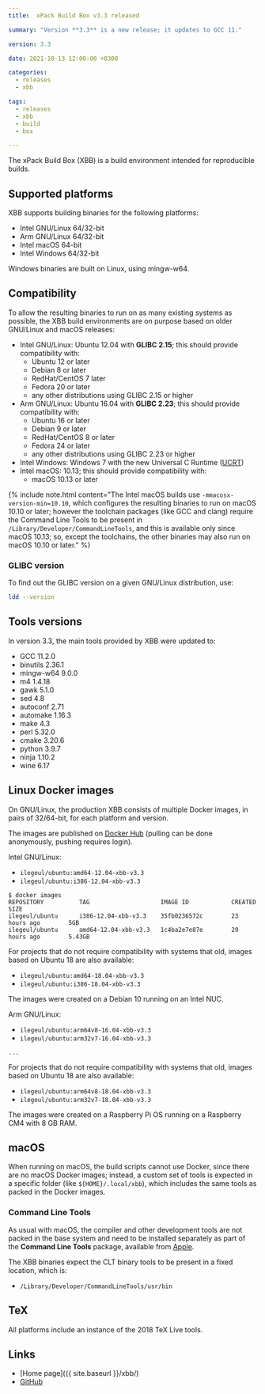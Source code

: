 ```yaml
---
title:  xPack Build Box v3.3 released

summary: "Version **3.3** is a new release; it updates to GCC 11."

version: 3.3

date: 2021-10-13 12:00:00 +0300

categories:
  - releases
  - xbb

tags:
  - releases
  - xbb
  - build
  - box

---
```


The xPack Build Box (XBB) is a build environment intended for reproducible builds.

## Supported platforms

XBB supports building binaries for the following platforms:

- Intel GNU/Linux 64/32-bit
- Arm GNU/Linux 64/32-bit
- Intel macOS 64-bit
- Intel Windows 64/32-bit

Windows binaries are built on Linux, using mingw-w64.

## Compatibility

To allow the resulting binaries to run on as many existing systems
as possible, the XBB build environments are on purpose based on older
GNU/Linux and macOS releases:

- Intel GNU/Linux: Ubuntu 12.04 with **GLIBC 2.15**; this should provide compatibility with:
  - Ubuntu 12 or later
  - Debian 8 or later
  - RedHat/CentOS 7 later
  - Fedora 20 or later
  - any other distributions using GLIBC 2.15 or higher
- Arm GNU/Linux: Ubuntu 16.04 with **GLIBC 2.23**; this should provide compatibility with:
  - Ubuntu 16 or later
  - Debian 9 or later
  - RedHat/CentOS 8 or later
  - Fedora 24 or later
  - any other distributions using GLIBC 2.23 or higher
- Intel Windows: Windows 7 with the new Universal C Runtime
  ([UCRT](https://support.microsoft.com/en-us/topic/update-for-universal-c-runtime-in-windows-c0514201-7fe6-95a3-b0a5-287930f3560c))
- Intel macOS: 10.13; this should provide compatibility with:
  - macOS 10.13 or later

{% include note.html content="The Intel macOS builds
use `-mmacosx-version-min=10.10`, which configures the resulting
binaries to run on macOS 10.10 or later; however the toolchain packages
(like GCC and clang) require the Command Line Tools to be present in
`/Library/Developer/CommandLineTools`, and this is available only since
macOS 10.13; so, except the toolchains, the other binaries may also
run on macOS 10.10 or later." %}

### GLIBC version

To find out the GLIBC version on a given GNU/Linux distribution, use:

```sh
ldd --version
```

## Tools versions

In version 3.3, the main tools provided by XBB were updated to:

- GCC 11.2.0
- binutils 2.36.1
- mingw-w64 9.0.0
- m4 1.4.18
- gawk 5.1.0
- sed 4.8
- autoconf 2.71
- automake 1.16.3
- make 4.3
- perl 5.32.0
- cmake 3.20.6
- python 3.9.7
- ninja 1.10.2
- wine 6.17

## Linux Docker images

On GNU/Linux, the production XBB consists of multiple Docker images,
in pairs of 32/64-bit, for each platform and version.

The images are published on
[Docker Hub](https://hub.docker.com/repository/docker/ilegeul/ubuntu)
(pulling can be done anonymously, pushing requires login).

Intel GNU/Linux:

- `ilegeul/ubuntu:amd64-12.04-xbb-v3.3`
- `ilegeul/ubuntu:i386-12.04-xbb-v3.3`

```console
$ docker images
REPOSITORY          TAG                    IMAGE ID            CREATED             SIZE
ilegeul/ubuntu      i386-12.04-xbb-v3.3    35fb0236572c        23 hours ago        5GB
ilegeul/ubuntu      amd64-12.04-xbb-v3.3   1c4ba2e7e87e        29 hours ago        5.43GB
```

For projects that do not require compatibility with systems that old,
images based on Ubuntu 18 are also available:

- `ilegeul/ubuntu:amd64-18.04-xbb-v3.3`
- `ilegeul/ubuntu:i386-18.04-xbb-v3.3`

The images were created on a Debian 10
running on an Intel NUC.

Arm GNU/Linux:

- `ilegeul/ubuntu:arm64v8-16.04-xbb-v3.3`
- `ilegeul/ubuntu:arm32v7-16.04-xbb-v3.3`

```console
...
```

For projects that do not require compatibility with systems that old,
images based on Ubuntu 18 are also available:

- `ilegeul/ubuntu:arm64v8-18.04-xbb-v3.3`
- `ilegeul/ubuntu:arm32v7-18.04-xbb-v3.3`

The images were created on a Raspberry Pi OS
running on a Raspberry CM4 with 8 GB RAM.

## macOS

When running on macOS, the build scripts cannot use Docker, since there
are no macOS Docker images; instead,
a custom set of tools is expected in a specific folder
(like `${HOME}/.local/xbb`),
which includes the same tools as packed in the Docker images.

### Command Line Tools

As usual with macOS, the compiler and other development tools are not
packed in the base system and need to be installed separately as part of the
**Command Line Tools** package, available from
[Apple](https://developer.apple.com).

The XBB binaries expect the CLT binary tools to be present in a
fixed location, which is:

- `/Library/Developer/CommandLineTools/usr/bin`

## TeX

All platforms include an instance of the 2018 TeX Live tools.

## Links

- [Home page]({{ site.baseurl }}/xbb/)
- [GitHub](https://github.com/xpack/xpack-build-box)
